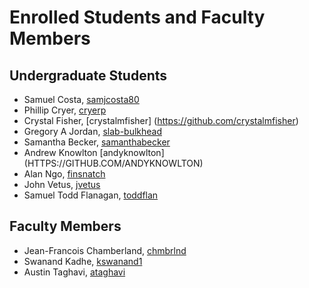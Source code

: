 Enrolled Students and Faculty Members
=====================================


Undergraduate Students
----------------------

* Samuel Costa, [samjcosta80](https://github/samjcosta80)
* Phillip Cryer, [cryerp](https://github.com/cryerp)
* Crystal Fisher, [crystalmfisher] (https://github.com/crystalmfisher)
* Gregory A Jordan, [slab-bulkhead](https://github.com/slab-bulkhead)
* Samantha Becker, [samanthabecker](https://github.com/samanthabecker)
* Andrew Knowlton [andyknowlton] (HTTPS://GITHUB.COM/ANDYKNOWLTON)
* Alan Ngo, [finsnatch](https:/github.com/finsnatch)
* John Vetus, [jvetus](https://github.com/jvetus)
* Samuel Todd Flanagan, [toddflan](https://github/toddflan)

Faculty Members
---------------

* Jean-Francois Chamberland, [chmbrlnd](https://github.com/chmbrlnd)
* Swanand Kadhe, [kswanand1](https://github.com/Swanand-Kadhe)
* Austin Taghavi, [ataghavi](https://github.com/ATaghavi)

